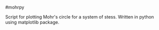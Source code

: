 #mohrpy

Script for plotting Mohr's circle for a system of stess. Written in python using matplotlib package.